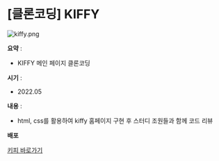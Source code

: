 # [클론코딩] KIFFY

![kiffy.png](%5B%E1%84%8F%E1%85%B3%E1%86%AF%E1%84%85%E1%85%A9%E1%86%AB%E1%84%8F%E1%85%A9%E1%84%83%E1%85%B5%E1%86%BC%5D%20KIFFY%20bcf5e9fce9464b13a287e2d587a50e07/kiffy.png)

**요약** :

- KIFFY 메인 페이지 클론코딩

**시기** : 

- 2022.05

**내용** :

- html, css를 활용하여 kiffy 홈페이지 구현 후 스터디 조원들과 함께 코드 리뷰

**배포**

[키피 바로가기](http://13.124.139.24/kiffy/kiffy.html)
